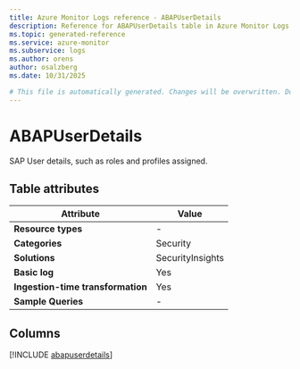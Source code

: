 ```yaml
---
title: Azure Monitor Logs reference - ABAPUserDetails
description: Reference for ABAPUserDetails table in Azure Monitor Logs.
ms.topic: generated-reference
ms.service: azure-monitor
ms.subservice: logs
ms.author: orens
author: osalzberg
ms.date: 10/31/2025

# This file is automatically generated. Changes will be overwritten. Do not change this file directly.
---
```


# ABAPUserDetails

SAP User details, such as roles and profiles assigned.


## Table attributes

|Attribute|Value|
|---|---|
|**Resource types**|-|
|**Categories**|Security|
|**Solutions**| SecurityInsights|
|**Basic log**|Yes|
|**Ingestion-time transformation**|Yes|
|**Sample Queries**|-|



## Columns
  
[!INCLUDE [abapuserdetails](~/reusable-content/ce-skilling/azure/includes/azure-monitor/reference/tables/abapuserdetails-include.md)]
